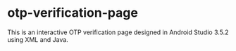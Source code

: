 # otp-verification-page
This is an interactive OTP verification page designed in Android Studio 3.5.2 using XML and Java. 
